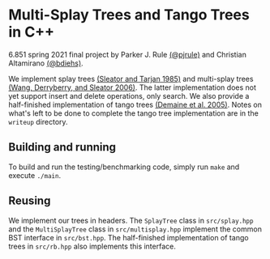# Multi-Splay Trees and Tango Trees in C++

6.851 spring 2021 final project by Parker J. Rule [(@pjrule)](https://github.com/pjrule) and Christian Altamirano [(@bdiehs)](https://github.com/bdiehs).

We implement splay trees [(Sleator and Tarjan 1985)](https://dl.acm.org/doi/pdf/10.1145/3828.3835) and multi-splay trees [(Wang, Derryberry, and Sleator 2006)](https://www.cs.cmu.edu/~jonderry/multi-splay.pdf).
The latter implementation does not yet support insert and delete operations, only search.
We also provide a half-finished implementation of tango trees [(Demaine et al. 2005)](http://erikdemaine.org/papers/Tango_SICOMP/). Notes on what's left to be done to complete the tango tree implementation are in the `writeup` directory.

## Building and running
To build and run the testing/benchmarking code, simply run `make` and execute `./main`.

## Reusing
We implement our trees in headers. The `SplayTree` class in `src/splay.hpp` and the `MultiSplayTree` class in `src/multisplay.hpp` implement the common BST interface in `src/bst.hpp`. The half-finished implementation of tango trees in `src/rb.hpp` also implements this interface.
